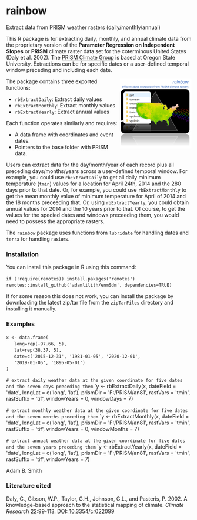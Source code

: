 # rainbow

Extract data from PRISM weather rasters (daily/monthly/annual)

This R package is for extracting daily, monthly, and annual climate data from the proprietary version of the **Parameter Regression on Independent Slopes** or **PRISM** climate raster data set for the coterminous United States (Daly et al. 2002). The [PRISM Climate Group](https://prism.oregonstate.edu) is based at Oregon State University. Extractions can be for specific dates or a user-defined temporal window preceding and including each date.
 
<img align="right" src="prism.png" height="190"/>  

The package contains three exported functions:
* `rbExtractDaily`: Extract daily values
* `rbExtractMonthly`: Extract monthly values
* `rbExtractYearly`: Extract annual values

Each function operates similarly and requires:
* A data frame with coordinates and event dates.
* Pointers to the base folder with PRISM data.  

Users can extract data for the day/month/year of each record plus all preceding days/months/years across a user-defined temporal window. For example, you could use `rbExtractDaily` to get all daily minimum temperature (`tmin`) values for a location for April 24th, 2014 and the 280 days prior to that date. Or, for example, you could use `rbExtractMonthly` to get the mean monthly value of minimum temperature for April of 2014 and the 18 months preceeding that. Or, using `rbExtractYearly`, you could obtain annual values for 2014 and the 10 years prior to that.  Of course, to get the values for the specied dates and windows preceeding them, you would need to possess the appropriate rasters.

The `rainbow` package uses functions from `lubridate` for handling dates and `terra` for handling rasters.

### Installation ###
You can install this package in R using this command:

`if (!require(remotes)) install.pakages('remotes')`
`remotes::install_github('adamlilith/enmSdm', dependencies=TRUE)`  

If for some reason this does not work, you can install the package by downloading the latest zip/tar file from the `zipTarFiles` directory and installing it manually.

### Examples ###
`x <- data.frame(`  
`	long=rep(-97.66, 5),`  
`	lat=rep(38.37, 5),`  
`	date=c('2015-12-31', '1981-01-05', '2020-12-01',`  
`	'2019-01-05', '1895-05-01')`  
`)`  

`# extract daily weather data at the given coordinate for five dates and the seven days preceding them`
`y <- rbExtractDaily(x, dateField = 'date', longLat = c('long', 'lat'), prismDir = 'F:/PRISM/an81', rastVars = 'tmin', rastSuffix = 'tif', windowYears = 0, windowDays = 7)  

`# extract monthly weather data at the given coordinate for five dates and the seven months preceding them`
`y <- rbExtractMonthly(x, dateField = 'date', longLat = c('long', 'lat'), prismDir = 'F:/PRISM/an81', rastVars = 'tmin', rastSuffix = 'tif', windowYears = 0, windowMonths = 7)  

`# extract annual weather data at the given coordinate for five dates and the seven years preceding them`
`y <- rbExtractYearly(x, dateField = 'date', longLat = c('long', 'lat'), prismDir = 'F:/PRISM/an81', rastVars = 'tmin', rastSuffix = 'tif', windowYears = 7)  

Adam B. Smith

### Literature cited ###
Daly, C., Gibson, W.P., Taylor, G.H., Johnson, G.L., and Pasteris, P.  2002.  A knowledge-based approach to the statistical mapping of climate.  *Climate Research* 22:99-113. [DOI: 10.3354/cr022099](http://dx.doi.org/10.3354/cr022099)
